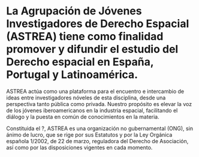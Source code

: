 # La Agrupación de Jóvenes Investigadores de Derecho Espacial (ASTREA) tiene como finalidad promover y difundir el estudio del Derecho espacial en España, Portugal y Latinoamérica. 

ASTREA actúa como una plataforma para el encuentro e intercambio de ideas entre investigadores nóveles de esta disciplina, desde una perspectiva tanto pública como privada. Nuestro propósito es elevar la voz de los jóvenes iberoamericanos en la industria espacial, facilitando el diálogo y la puesta en común de conocimientos en la materia.

Constituida el ?, ASTREA es una organización no gubernamental (ONG), sin ánimo de lucro, que se rige por sus Estatutos y por la Ley Orgánica española 1/2002, de 22 de marzo, reguladora del Derecho de Asociación, así como por las disposiciones vigentes en cada momento. 

